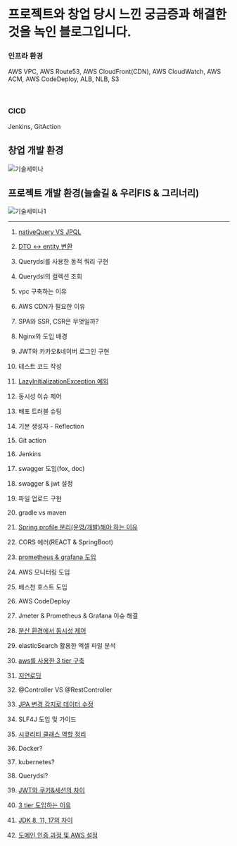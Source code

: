 # 프로젝트와 창업 당시 느낀 궁금증과 해결한 것을 녹인 블로그입니다.

### 인프라 환경

AWS VPC, AWS Route53, AWS CloudFront(CDN), AWS CloudWatch, AWS ACM, AWS CodeDeploy, ALB, NLB, S3

<br>

### CICD

Jenkins, GitAction

## 창업 개발 환경

![기술세미나](https://github.com/greeneryjin/Engineering-Blog/assets/87289562/c22da220-21ed-4e01-89be-6f35c3fb41ce)

## 프로젝트 개발 환경(늘솔길 & 우리FIS & 그리너리)

![기술세미나1](https://github.com/greeneryjin/Concurrency_issue/assets/87289562/004400a6-868d-4365-8b11-35fad4dc6935)

----

1. [nativeQuery VS JPQL](https://github.com/greeneryjin/-/blob/main/nativeQuery%20VS%20JPQL.md)

2. [DTO <-> entity 변환](https://github.com/greeneryjin/Engineering-Blog/blob/main/DTO%20%3C-%3E%20entity%20%EB%B3%80%ED%99%98.md)

3. Querydsl를 사용한 동적 쿼리 구현

4. Querydsl의 컬렉션 조회

5. vpc 구축하는 이유

6. AWS CDN가 필요한 이유

7. SPA와 SSR, CSR은 무엇일까?

8. Nginx와 도입 배경

9. JWT와 카카오&네이버 로그인 구현

10. 테스트 코드 작성

11. [LazyInitializationException 예외](https://github.com/greeneryjin/Engineering-Blog/tree/main)

12. 동시성 이슈 제어

13. 배포 트러블 슈팅

14. 기본 생성자 - Reflection

15. Git action

16. Jenkins

17. swagger 도입(fox, doc)

18. swagger & jwt 설정

19. 파일 업로드 구현

20. gradle vs maven

21. [Spring profile 분리(운영/개발)해야 하는 이유](https://github.com/greeneryjin/Engineering-Blog/blob/main/Spring%20profile%20%EB%B6%84%EB%A6%AC.md)

22. CORS 에러(REACT & SpringBoot)

23. [prometheus & grafana 도입](https://github.com/greeneryjin/Engineering-Blog/blob/main/prometheus%20%26%20grafana%20%EB%8F%84%EC%9E%85.md)

24. AWS 모니터링 도입

25. 배스천 호스트 도입

26. AWS CodeDeploy

27. Jmeter & Prometheus & Grafana 이슈 해결

28. [분산 환경에서 동시성 제어](https://github.com/greeneryjin/Concurrency_issue)

29. elasticSearch 활용한 엑셀 파일 분석

30. [aws를 사용한 3 tier 구축]()

31. [지연로딩]()

32. @Controller VS @RestController

33. [JPA 변경 감지로 데이터 수정](https://github.com/greeneryjin/Engineering-Blog/blob/main/JPA%20%EB%B3%80%EA%B2%BD%20%EA%B0%90%EC%A7%80%EB%A1%9C%20%EB%8D%B0%EC%9D%B4%ED%84%B0%20%EC%88%98%EC%A0%95.MD)

34. SLF4J 도입 및 가이드

35. [시큐리티 클래스 역할 정리](https://github.com/greeneryjin/Engineering-Blog/blob/main/%EC%8B%9C%ED%81%90%EB%A6%AC%ED%8B%B0%20%ED%81%B4%EB%9E%98%EC%8A%A4%20%EC%97%AD%ED%95%A0%20%EC%A0%95%EB%A6%AC.md)

36. Docker?

37. kubernetes?

38. Querydsl?

39. [JWT와 쿠키&세션의 차이](https://github.com/greeneryjin/Engineering-Blog/blob/main/JWT%EC%99%80%20%EC%BF%A0%ED%82%A4%26%EC%84%B8%EC%85%98%EC%9D%98%20%EC%B0%A8%EC%9D%B4.MD)

40. [3 tier 도입하는 이유](https://github.com/greeneryjin/Engineering-Blog/blob/main/3%20tier%20%EB%8F%84%EC%9E%85%ED%95%98%EB%8A%94%20%EC%9D%B4%EC%9C%A0.md)

41. [JDK 8, 11, 17의 차이]()

41. [도메인 인증 과정 및 AWS 설정]()
